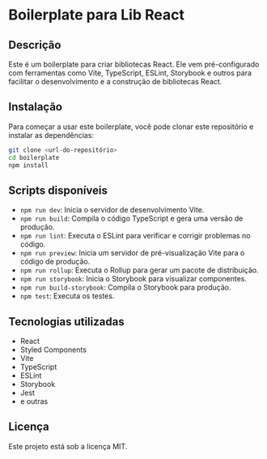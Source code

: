 # Boilerplate para Lib React

## Descrição

Este é um boilerplate para criar bibliotecas React. Ele vem pré-configurado com ferramentas como Vite, TypeScript, ESLint, Storybook e outros para facilitar o desenvolvimento e a construção de bibliotecas React.

## Instalação

Para começar a usar este boilerplate, você pode clonar este repositório e instalar as dependências:

```bash
git clone <url-do-repositório>
cd boilerplate
npm install
```

## Scripts disponíveis

-   `npm run dev`: Inicia o servidor de desenvolvimento Vite.
-   `npm run build`: Compila o código TypeScript e gera uma versão de produção.
-   `npm run lint`: Executa o ESLint para verificar e corrigir problemas no código.
-   `npm run preview`: Inicia um servidor de pré-visualização Vite para o código de produção.
-   `npm run rollup`: Executa o Rollup para gerar um pacote de distribuição.
-   `npm run storybook`: Inicia o Storybook para visualizar componentes.
-   `npm run build-storybook`: Compila o Storybook para produção.
-   `npm test`: Executa os testes.

## Tecnologias utilizadas

-   React
-   Styled Components
-   Vite
-   TypeScript
-   ESLint
-   Storybook
-   Jest
-   e outras

## Licença

Este projeto está sob a licença MIT.
